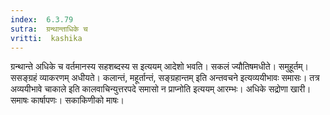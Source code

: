 ```yaml
---
index:  6.3.79
sutra:  ग्रन्थान्ताधिके च
vritti:  kashika 
---
```


ग्रन्थान्ते अधिके च वर्तमानस्य सहशब्दस्य स इत्ययम् आदेशो भवति। सकलं ज्यौतिषमधीते। समुहूर्तम्। ससङ्ग्रहं व्याकरणम् अधीयते। कलान्तं, महूर्तान्तं, सङ्ग्रहान्तम् इति अन्तवचने इत्यव्ययीभावः समासः। तत्र अव्ययीभावे चाकाले इति कालवाचिन्युत्तरपदे समासो न प्राप्नोति इत्ययम् आरम्भः। अधिके सद्रोणा खारी। समाषः कार्षापणः। सकाकिणीको माषः।

